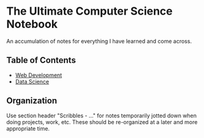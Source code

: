 # The Ultimate Computer Science Notebook

An accumulation of notes for everything I have learned and come across. 

Table of Contents
---

- [Web Development](./web-development)
- [Data Science](./data-science)

## Organization
Use section header "Scribbles - ..." for notes temporarily jotted down when doing projects, work, etc. These should be re-organized at a later and more appropriate time.
